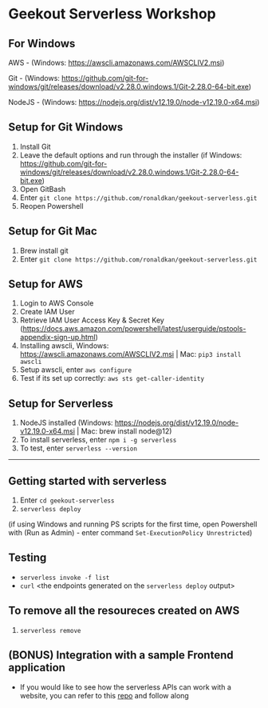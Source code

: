 # **Geekout Serverless Workshop**
## For Windows
AWS - (Windows: https://awscli.amazonaws.com/AWSCLIV2.msi)

Git - (Windows: https://github.com/git-for-windows/git/releases/download/v2.28.0.windows.1/Git-2.28.0-64-bit.exe)

NodeJS - (Windows: https://nodejs.org/dist/v12.19.0/node-v12.19.0-x64.msi)

## Setup for Git Windows
1. Install Git 
2. Leave the default options and run through the installer (if Windows: https://github.com/git-for-windows/git/releases/download/v2.28.0.windows.1/Git-2.28.0-64-bit.exe)
3. Open GitBash
4. Enter `git clone https://github.com/ronaldkan/geekout-serverless.git`
3. Reopen Powershell

## Setup for Git Mac
1. Brew install git
2. Enter `git clone https://github.com/ronaldkan/geekout-serverless.git`

## Setup for AWS
1. Login to AWS Console 
2. Create IAM User
3. Retrieve IAM User Access Key & Secret Key (https://docs.aws.amazon.com/powershell/latest/userguide/pstools-appendix-sign-up.html)
4. Installing awscli, Windows: https://awscli.amazonaws.com/AWSCLIV2.msi | Mac: `pip3 install awscli`
5. Setup awscli, enter `aws configure`
6. Test if its set up correctly: `aws sts get-caller-identity`

## Setup for Serverless
1. NodeJS installed (Windows: https://nodejs.org/dist/v12.19.0/node-v12.19.0-x64.msi | Mac: brew install node@12)
2. To install serverless, enter `npm i -g serverless`
3. To test, enter `serverless --version`
---
## Getting started with serverless 
1. Enter `cd geekout-serverless`
2. `serverless deploy`

(if using Windows and running PS scripts for the first time, open Powershell with (Run as Admin) - enter command `Set-ExecutionPolicy Unrestricted`)

## Testing
* `serverless invoke -f list`
* `curl` <the endpoints generated on the `serverless deploy` output>

## To remove all the resoureces created on AWS
1. `serverless remove`

## (BONUS) Integration with a sample Frontend application
- If you would like to see how the serverless APIs can work with a website, you can refer to this [repo](https://github.com/ryanashneil/geekout-frontend) and follow along
